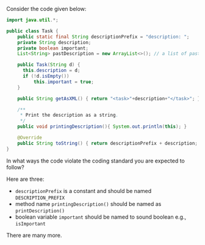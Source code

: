 <panel header="{{ icon_Q }} Find basic coding standard violations">
<question >

Consider the code given below:
```java
import java.util.*;

public class Task {
    public static final String descriptionPrefix = "description: ";
    private String description;
    private boolean important;
    List<String> pastDescription = new ArrayList<>(); // a list of past descriptions

    public Task(String d) {
      this.description = d;
      if (!d.isEmpty())
          this.important = true;
    }

    public String getAsXML() { return "<task>"+description+"</task>"; }

    /**
     * Print the description as a string.
     */
    public void printingDescription(){ System.out.println(this); }

    @Override
    public String toString() { return descriptionPrefix + description; }
}
```

In what ways the code violate the coding standard you are expected to follow?

<div slot="hint">

Here are three:
* `descriptionPrefix` is a constant and should be named `DESCRIPTION_PREFIX`
* method name `printingDescription()` should be named as `printDescription()`
* boolean variable `important` should be named to sound boolean e.g., `isImportant`

There are many more.

</div>

</question>
</panel>

